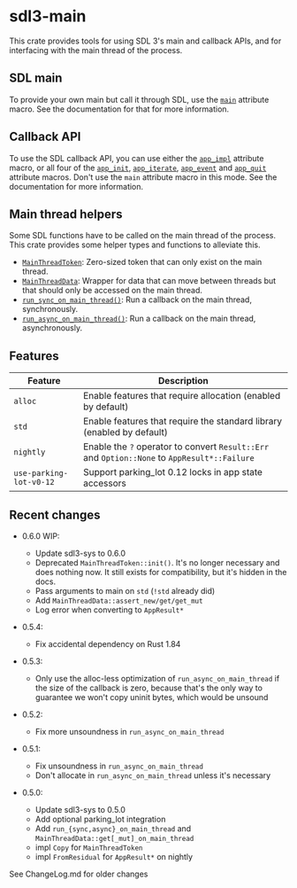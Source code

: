 # sdl3-main

This crate provides tools for using SDL 3's main and callback APIs, and
for interfacing with the main thread of the process.

## SDL main

To provide your own main but call it through SDL, use the [`main`] attribute macro.
See the documentation for that for more information.

## Callback API

To use the SDL callback API, you can use either the [`app_impl`] attribute macro,
or all four of the [`app_init`], [`app_iterate`], [`app_event`] and [`app_quit`]
attribute macros. Don't use the `main` attribute macro in this mode.
See the documentation for more information.

## Main thread helpers

Some SDL functions have to be called on the main thread of the process. This crate
provides some helper types and functions to alleviate this.

- [`MainThreadToken`]\: Zero-sized token that can only exist on the main thread.
- [`MainThreadData`]\: Wrapper for data that can move between threads but that should
  only be accessed on the main thread.
- [`run_sync_on_main_thread()`]\: Run a callback on the main thread, synchronously.
- [`run_async_on_main_thread()`]\: Run a callback on the main thread, asynchronously.

## Features
| Feature                 | Description |
| ----------------------- | ----------- |
| `alloc`                 | Enable features that require allocation (enabled by default) |
| `std`                   | Enable features that require the standard library (enabled by default) |
| `nightly`               | Enable the `?` operator to convert `Result::Err` and `Option::None` to `AppResult*::Failure` |
| `use-parking-lot-v0-12` | Support parking_lot 0.12 locks in app state accessors |

## Recent changes

- 0.6.0 WIP:
    - Update sdl3-sys to 0.6.0
    - Deprecated `MainThreadToken::init()`. It's no longer necessary and does nothing now.
      It still exists for compatibility, but it's hidden in the docs.
    - Pass arguments to main on `std` (`!std` already did)
    - Add `MainThreadData::assert_new/get/get_mut`
    - Log error when converting to `AppResult*`

- 0.5.4:
    - Fix accidental dependency on Rust 1.84

- 0.5.3:
    - Only use the alloc-less optimization of `run_async_on_main_thread` if the size of
      the callback is zero, because that's the only way to guarantee we won't copy
      uninit bytes, which would be unsound

- 0.5.2:
    - Fix more unsoundness in `run_async_on_main_thread`

- 0.5.1:
    - Fix unsoundness in `run_async_on_main_thread`
    - Don't allocate in `run_async_on_main_thread` unless it's necessary

- 0.5.0:
    - Update sdl3-sys to 0.5.0
    - Add optional parking_lot integration
    - Add `run_{sync,async}_on_main_thread` and `MainThreadData::get[_mut]_on_main_thread`
    - impl `Copy` for `MainThreadToken`
    - impl `FromResidual` for `AppResult*` on nightly

See ChangeLog.md for older changes

[`main`]: <https://docs.rs/sdl3-main/0.6.0/sdl3_main/attr.main.html>
[`app_impl`]: <https://docs.rs/sdl3-main/0.6.0/sdl3_main/attr.app_impl.html>
[`app_init`]: <https://docs.rs/sdl3-main/0.6.0/sdl3_main/attr.app_init.html>
[`app_iterate`]: <https://docs.rs/sdl3-main/0.6.0/sdl3_main/attr.app_impl.html>
[`app_event`]: <https://docs.rs/sdl3-main/0.6.0/sdl3_main/attr.app_event.html>
[`app_quit`]: <https://docs.rs/sdl3-main/0.6.0/sdl3_main/attr.app_quit.html>
[`MainThreadToken`]: <https://docs.rs/sdl3-main/0.6.0/sdl3_main/struct.MainThreadToken.html>
[`MainThreadData`]: <https://docs.rs/sdl3-main/0.6.0/sdl3_main/struct.MainThreadData.html>
[`run_sync_on_main_thread()`]: <https://docs.rs/sdl3-main/0.6.0/sdl3_main/fn.run_sync_on_main_thread.html>
[`run_async_on_main_thread()`]: <https://docs.rs/sdl3-main/0.6.0/sdl3_main/fn.run_async_on_main_thread.html>
